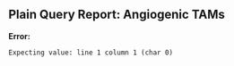 ## Plain Query Report: Angiogenic TAMs

**Error:**
```
Expecting value: line 1 column 1 (char 0)
```